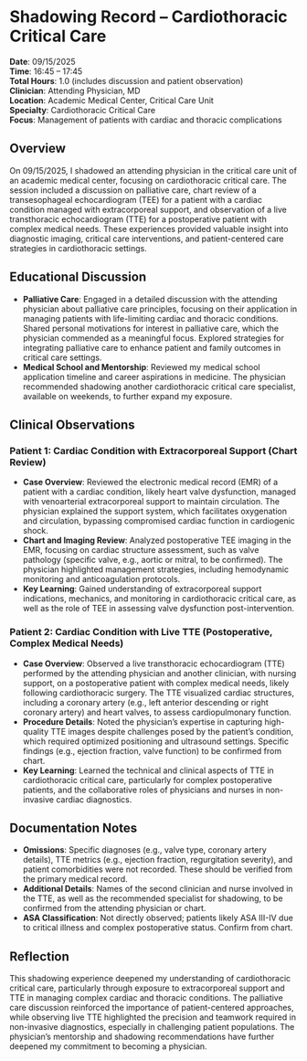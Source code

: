 # Shadowing Record – Cardiothoracic Critical Care

**Date**: 09/15/2025  
**Time**: 16:45 – 17:45  
**Total Hours**: 1.0 (includes discussion and patient observation)  
**Clinician**: Attending Physician, MD  
**Location**: Academic Medical Center, Critical Care Unit  
**Specialty**: Cardiothoracic Critical Care  
**Focus**: Management of patients with cardiac and thoracic complications  

## Overview
On 09/15/2025, I shadowed an attending physician in the critical care unit of an academic medical center, focusing on cardiothoracic critical care. The session included a discussion on palliative care, chart review of a transesophageal echocardiogram (TEE) for a patient with a cardiac condition managed with extracorporeal support, and observation of a live transthoracic echocardiogram (TTE) for a postoperative patient with complex medical needs. These experiences provided valuable insight into diagnostic imaging, critical care interventions, and patient-centered care strategies in cardiothoracic settings.

## Educational Discussion
- **Palliative Care**: Engaged in a detailed discussion with the attending physician about palliative care principles, focusing on their application in managing patients with life-limiting cardiac and thoracic conditions. Shared personal motivations for interest in palliative care, which the physician commended as a meaningful focus. Explored strategies for integrating palliative care to enhance patient and family outcomes in critical care settings.
- **Medical School and Mentorship**: Reviewed my medical school application timeline and career aspirations in medicine. The physician recommended shadowing another cardiothoracic critical care specialist, available on weekends, to further expand my exposure.

## Clinical Observations
### Patient 1: Cardiac Condition with Extracorporeal Support (Chart Review)
- **Case Overview**: Reviewed the electronic medical record (EMR) of a patient with a cardiac condition, likely heart valve dysfunction, managed with venoarterial extracorporeal support to maintain circulation. The physician explained the support system, which facilitates oxygenation and circulation, bypassing compromised cardiac function in cardiogenic shock.
- **Chart and Imaging Review**: Analyzed postoperative TEE imaging in the EMR, focusing on cardiac structure assessment, such as valve pathology (specific valve, e.g., aortic or mitral, to be confirmed). The physician highlighted management strategies, including hemodynamic monitoring and anticoagulation protocols.
- **Key Learning**: Gained understanding of extracorporeal support indications, mechanics, and monitoring in cardiothoracic critical care, as well as the role of TEE in assessing valve dysfunction post-intervention.

### Patient 2: Cardiac Condition with Live TTE (Postoperative, Complex Medical Needs)
- **Case Overview**: Observed a live transthoracic echocardiogram (TTE) performed by the attending physician and another clinician, with nursing support, on a postoperative patient with complex medical needs, likely following cardiothoracic surgery. The TTE visualized cardiac structures, including a coronary artery (e.g., left anterior descending or right coronary artery) and heart valves, to assess cardiopulmonary function.
- **Procedure Details**: Noted the physician’s expertise in capturing high-quality TTE images despite challenges posed by the patient’s condition, which required optimized positioning and ultrasound settings. Specific findings (e.g., ejection fraction, valve function) to be confirmed from chart.
- **Key Learning**: Learned the technical and clinical aspects of TTE in cardiothoracic critical care, particularly for complex postoperative patients, and the collaborative roles of physicians and nurses in non-invasive cardiac diagnostics.

## Documentation Notes
- **Omissions**: Specific diagnoses (e.g., valve type, coronary artery details), TTE metrics (e.g., ejection fraction, regurgitation severity), and patient comorbidities were not recorded. These should be verified from the primary medical record.
- **Additional Details**: Names of the second clinician and nurse involved in the TTE, as well as the recommended specialist for shadowing, to be confirmed from the attending physician or chart.
- **ASA Classification**: Not directly observed; patients likely ASA III-IV due to critical illness and complex postoperative status. Confirm from chart.

## Reflection
This shadowing experience deepened my understanding of cardiothoracic critical care, particularly through exposure to extracorporeal support and TTE in managing complex cardiac and thoracic conditions. The palliative care discussion reinforced the importance of patient-centered approaches, while observing live TTE highlighted the precision and teamwork required in non-invasive diagnostics, especially in challenging patient populations. The physician’s mentorship and shadowing recommendations have further deepened my commitment to becoming a physician.
